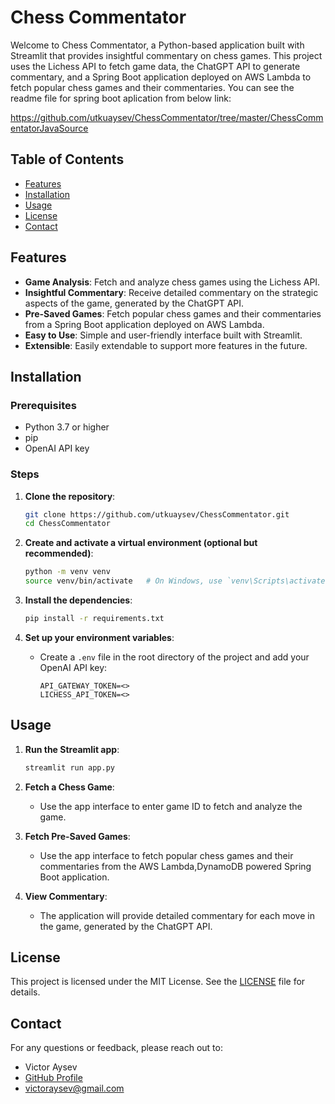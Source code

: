 # Chess Commentator

Welcome to Chess Commentator, a Python-based application built with Streamlit that provides insightful commentary on chess games. This project uses the Lichess API to fetch game data, the ChatGPT API to generate commentary, and a Spring Boot application deployed on AWS Lambda to fetch popular chess games and their commentaries. You can see the readme file for spring boot aplication from below link:

https://github.com/utkuaysev/ChessCommentator/tree/master/ChessCommentatorJavaSource

## Table of Contents

- [Features](#features)
- [Installation](#installation)
- [Usage](#usage)
- [License](#license)
- [Contact](#contact)

## Features

- **Game Analysis**: Fetch and analyze chess games using the Lichess API.
- **Insightful Commentary**: Receive detailed commentary on the strategic aspects of the game, generated by the ChatGPT API.
- **Pre-Saved Games**: Fetch popular chess games and their commentaries from a Spring Boot application deployed on AWS Lambda.
- **Easy to Use**: Simple and user-friendly interface built with Streamlit.
- **Extensible**: Easily extendable to support more features in the future.

## Installation

### Prerequisites

- Python 3.7 or higher
- pip
- OpenAI API key

### Steps

1. **Clone the repository**:
    ```bash
    git clone https://github.com/utkuaysev/ChessCommentator.git
    cd ChessCommentator
    ```

2. **Create and activate a virtual environment (optional but recommended)**:
    ```bash
    python -m venv venv
    source venv/bin/activate   # On Windows, use `venv\Scripts\activate`
    ```

3. **Install the dependencies**:
    ```bash
    pip install -r requirements.txt
    ```

4. **Set up your environment variables**:
    - Create a `.env` file in the root directory of the project and add your OpenAI API key:
      ```plaintext
      API_GATEWAY_TOKEN=<>
      LICHESS_API_TOKEN=<>
      ```

## Usage

1. **Run the Streamlit app**:
    ```bash
    streamlit run app.py
    ```

2. **Fetch a Chess Game**:
    - Use the app interface to enter game ID to fetch and analyze the game.

3. **Fetch Pre-Saved Games**:
    - Use the app interface to fetch popular chess games and their commentaries from the AWS Lambda,DynamoDB powered Spring Boot application.

4. **View Commentary**:
    - The application will provide detailed commentary for each move in the game, generated by the ChatGPT API.

## License

This project is licensed under the MIT License. See the [LICENSE](LICENSE) file for details.

## Contact

For any questions or feedback, please reach out to:

- Victor Aysev
- [GitHub Profile](https://github.com/victorysev)
- victoraysev@gmail.com
